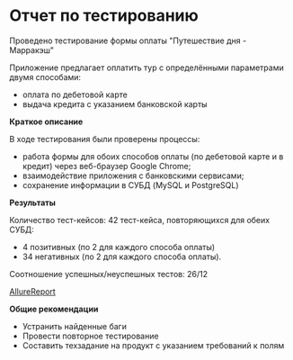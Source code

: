 # Отчет по тестированию
Проведено тестирование формы оплаты "Путешествие дня - Марракэш"

Приложение предлагает оплатить тур с определёнными параметрами двумя способами:
- оплата по дебетовой карте
- выдача кредита с указанием банковской карты

**Краткое описание**

В ходе тестирования были проверены процессы:

- работа формы для обоих способов оплаты (по дебетовой карте и в кредит) через веб-браузер Google Chrome;
- взаимодействие приложения с банковскими сервисами;
- сохранение информации в СУБД (MySQL и PostgreSQL)

**Результаты**

Количество тест-кейсов: 42 тест-кейса, повторяющихся для обеих СУБД:

- 4 позитивных (по 2 для каждого способа оплаты)
- 34 негативных (по 2 для каждого способа оплаты). 

Соотношение успешных/неуспешных тестов: 26/12

[AllureReport](https://github.com/Gendalf21/DiplomSAG/blob/master/documents/Screenshot.PNG)

**Общие рекомендации**

- Устранить найденные баги
- Провести повторное тестирование
- Составить техзадание на продукт с указанием требований к полям